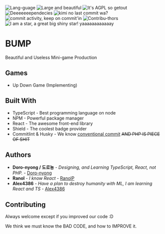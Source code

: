 ![Lang-guage](https://img.shields.io/github/languages/top/Doro-nyong/BUMP.svg)
![Large and beautiful](https://img.shields.io/github/languages/code-size/Doro-nyong/BUMP.svg)
![It's AGPL so getout](https://img.shields.io/github/license/Doro-nyong/BUMP.svg)
![Deeeeeeependecies](https://img.shields.io/david/Doro-nyong/BUMP.svg)
![kimi no last commit wa?](https://img.shields.io/github/last-commit/Doro-nyong/BUMP.svg)
![commit activity, keep on commit'in](https://img.shields.io/github/commit-activity/y/Doro-nyong/BUMP.svg)
![Contribu-thors](https://img.shields.io/github/contributors/Doro-nyong/BUMP.svg)
![I am a star, a great big shiny star! yaaaaaaaaaaaay](https://img.shields.io/github/stars/Doro-nyong/BUMP.svg?label=Stars&style=social)

# BUMP

Beautiful and Useless Mini-game Production

## Games

- Up Down Game (Implementing)

## Built With

- TypeScript - Best programming language on node
- NPM - Powerful package manager
- React - The awesome front-end library
- Shield - The coolest badge provider
- Commitlint & Husky - We know [conventional commit](https://www.conventionalcommits.org/)
~~AND PHP IS PIECE OF SHIT~~


## Authors

 * **Doro-nyong / 도로뇽** - *Designing, and Learning TypeScript, React, not PHP.* - [Doro-nyong](https://github.com/Doro-nyong)
 * **Ranol** - *I know React* - [RanolP](https://github.com/RanolP)
 * **Alex4386** - *Have a plan to destroy humanity with ML, I am learning React and TS* - [Alex4386](https://github.com/Alex4386) 
 
## Contributing

Always welcome except if you improved our code :D

We think we must know the BAD CODE, and how to IMPROVE it.